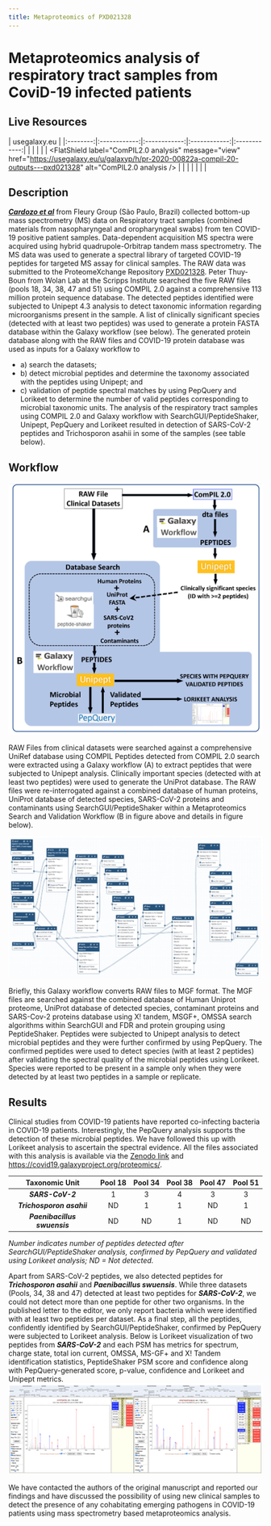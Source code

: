 ```yaml
---
title: Metaproteomics of PXD021328
---
```


# Metaproteomics analysis of respiratory tract samples from CoviD-19 infected patients

## Live Resources

| usegalaxy.eu |
|:--------:|:------------:|:------------:|:------------:|:------------:|
| <FlatShield label="data library" message="view" href="https://usegalaxy.eu/library/list#folders/F9ae5f5ec2d597409" alt="Raw data from data library" /> |
| <FlatShield label="Input data" message="view" href="https://usegalaxy.eu/u/galaxyp/h/pr-2020-00822a-inputs-pxd021328-metaproteomics-12052020" alt="Raw data plus auxillary data" /> |
| <FlatShield label="ComPIL2.0 analysis" message="view" href="https://usegalaxy.eu/u/galaxyp/h/pr-2020-00822a-compil-20-outputs---pxd021328" alt="ComPIL2.0 analysis /> |
| <FlatShield label="Result history" message="view" href="https://usegalaxy.eu/u/galaxyp/h/pr-2020-00822a-outputs-pxd021328-metaproteomics-12052020" alt="Galaxy history" /> |
| <FlatShield label="workflow" message="run" href="https://usegalaxy.eu/u/galaxyp/w/pr-2020-00822a-pxd021328metaproteomics-workflow-12052020" alt="Galaxy workflow" /> |
| <FlatShield label="ComPIL2.0 processing workflow" message="run" href="https://usegalaxy.eu/u/galaxyp/w/pr-2020-00822a-compil-20-output-processing-to-distinct-peptides-pxd020394-and-pxd021328" alt="ComPIL2.0 processing workflow" /> |


## Description

[**_Cardozo et al_**](https://www.researchsquare.com/article/rs-28883/v1) from Fleury Group (São Paulo, Brazil) collected bottom-up mass spectrometry (MS) data on Respiratory tract samples (combined materials from nasopharyngeal and oropharyngeal swabs) from ten COVID-19 positive patient samples. Data-dependent acquisition MS spectra were acquired using hybrid quadrupole-Orbitrap tandem mass spectrometry. The MS data was used to generate a spectral library of targeted COVID-19 peptides for targeted MS assay for clinical samples. The RAW data was submitted to the ProteomeXchange Repository [PXD021328](http://dx.doi.org/10.6019/PXD021328).
Peter Thuy-Boun from Wolan Lab at the Scripps Institute searched the five RAW files (pools 18, 34, 38, 47 and 51) using COMPIL 2.0 against a comprehensive 113 million protein sequence database. The detected peptides identified were subjected to Unipept 4.3 analysis to detect taxonomic information regarding microorganisms present in the sample. A list of clinically significant species (detected with at least two peptides) was used to generate a protein FASTA database within the Galaxy workflow (see below). The generated protein database along with the RAW files and COVID-19 protein database was used as inputs for a Galaxy workflow to 
- a) search the datasets; 
- b) detect microbial peptides and determine the taxonomy associated with the peptides using Unipept; and 
- c) validation of peptide spectral matches by using PepQuery and Lorikeet to determine the number of valid peptides corresponding to microbial taxonomic units. The analysis of the respiratory tract samples using COMPIL 2.0 and Galaxy workflow with SearchGUI/PeptideShaker, Unipept, PepQuery  and Lorikeet resulted in detection of SARS-CoV-2 peptides and Trichosporon asahii in some of the samples (see table below).

## Workflow

![](./img/wf1.png)

RAW Files from clinical datasets were searched against a comprehensive UniRef database using COMPIL Peptides detected from COMPIL 2.0 search were extracted using a Galaxy workflow (A) to extract peptides that were subjected to Unipept analysis. Clinically important species (detected with at least two peptides) were used to generate the UniProt database. The RAW files were re-interrogated against a combined database of human proteins, UniProt database of detected species, SARS-CoV-2 proteins and contaminants using SearchGUI/PeptideShaker within a Metaproteomics Search and Validation Workflow (B in figure above and details in figure below). 

![](./img/wf2.png)


Briefly, this Galaxy workflow converts RAW files to MGF format. The MGF files are searched against the combined database of Human Uniprot proteome, UniProt database of detected species, contaminant proteins and SARS-Cov-2 proteins database using X! tandem, MSGF+, OMSSA search algorithms within SearchGUI and FDR and protein grouping using PeptideShaker. Peptides were subjected to Unipept analysis to detect microbial peptides and they were further confirmed by using PepQuery. The confirmed peptides were used to detect species (with at least 2 peptides) after validating the spectral quality of the microbial peptides using Lorikeet. Species were reported to be present in a sample only when they were detected by at least two peptides in a sample or replicate.



## Results

Clinical studies from COVID-19 patients have reported co-infecting bacteria in COVID-19 patients. Interestingly, the PepQuery analysis supports the detection of these microbial peptides. We have followed this up with Lorikeet analysis to ascertain the spectral evidence. All the files associated with this analysis is available via the [Zenodo link]() and https://covid19.galaxyproject.org/proteomics/.

|     Taxonomic Unit     | Pool 18 | Pool 34 | Pool 38 | Pool 47 | Pool 51 |
|:----------------------:|:-------:|:-------:|:-------:|:-------:|:-------:|
|       **_SARS-CoV-2_**       |    1    |    3    |    4    |    3    |    3    |
|   **_Trichosporon asahii_**  |    ND   |    1    |    1    |    ND   |    1    |
| **_Paenibacillus swuensis_** |    ND   |    ND   |    1    |    ND   |    ND   |

*Number indicates number of peptides detected after SearchGUI/PeptideShaker analysis, confirmed by PepQuery and validated using Lorikeet analysis; ND = Not detected.*


Apart from SARS-CoV-2 peptides, we also detected peptides for **_Trichosporon asahii_**  and **_Paenibacillus swuensis_**. While three datasets (Pools, 34, 38 and 47) detected at least two peptides for **_SARS-CoV-2_**, we could not detect more than one peptide for other two organisms. In the published letter to the editor, we only report bacteria which were identified with at least two peptides per dataset.
As a final step, all the peptides, confidently identified by SearchGUI/PeptideShaker, confirmed by PepQuery were subjected to Lorikeet analysis. Below is Lorikeet visualization of two peptides from **_SARS-CoV-2_** and each PSM has metrics for spectrum, charge state, total ion current, OMSSA, MS-GF+ and X! Tandem identification statistics, PeptideShaker PSM score and confidence along with PepQuery-generated score, p-value, confidence and Lorikeet and Unipept metrics.
![](./img/COV2.png)

We have contacted the authors of the original manuscript and reported our findings and have discussed the possibility of using new clinical samples to detect the presence of any cohabitating emerging pathogens in COVID-19 patients using mass spectrometry based metaproteomics analysis.


